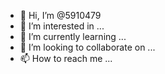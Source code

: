 - 👋 Hi, I’m @5910479
- 👀 I’m interested in ...
- 🌱 I’m currently learning ...
- 💞️ I’m looking to collaborate on ...
- 📫 How to reach me ...

<!---
5910479/5910479 is a ✨ special ✨ repository because its `README.md` (this file) appears on your GitHub profile.
You can click the Preview link to take a look at your changes.
我是5910479，我有兴趣学习开发语言，正在寻找web3.0的，联系方式是evao1118@gmail.com
